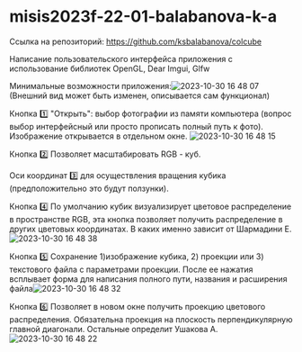 # misis2023f-22-01-balabanova-k-a

Ссылка на репозиторий: https://github.com/ksbalabanova/colcube

Написание пользовательского интерфейса приложения с использование библиотек OpenGL, Dear Imgui, Glfw

Минимальные возможности приложения:![2023-10-30 16 48 07](https://github.com/ksbalabanova/misis2023f-22-01-balabanova-k-a/assets/114703175/5618aafb-bcfc-49d7-9935-282e2b2e9dd6)(Внешний вид может быть изменен, описывается сам функционал)

Кнопка 1️⃣ "Открыть": выбор фотографии из памяти компьютера (вопрос выбор интерфейсный или просто прописать полный путь к фото).
Изображение открывается в отдельном окне. ![2023-10-30 16 48 15](https://github.com/ksbalabanova/misis2023f-22-01-balabanova-k-a/assets/114703175/fb8b638b-cbe6-404d-99f5-924bad172f6f)

Кнопка 2️⃣ Позволяет масштабировать RGB - куб.

Оси координат 3️⃣ для осуществления вращения кубика (предположительно это будут ползунки).

Кнопка 4️⃣ По умолчанию кубик визуализирует цветовое распределение в пространстве RGB, эта кнопка позволяет получить распределение в других цветовых координатах. В каких именно зависит от Шармадини Е. ![2023-10-30 16 48 38](https://github.com/ksbalabanova/misis2023f-22-01-balabanova-k-a/assets/114703175/fc032444-2d85-482a-9221-94c379c53557)

Кнопка 5️⃣ Сохранение 1)изображение кубика, 2) проекции или 3) текстового файла с параметрами проекции. После ее нажатия всплывает форма для написания полного пути, названия и расширения файла![2023-10-30 16 48 32](https://github.com/ksbalabanova/misis2023f-22-01-balabanova-k-a/assets/114703175/de1d319b-d87d-4d48-ada2-cf1c2309ad63)

Кнопка 6️⃣ Позволяет в новом окне получить проекцию цветового распределения. Обязательна проекция на плоскость перпендикулярную главной диагонали. Остальные определит Ушакова А.
![2023-10-30 16 48 22](https://github.com/ksbalabanova/misis2023f-22-01-balabanova-k-a/assets/114703175/2066370a-616f-4f89-b485-aec78b3d89bc)
